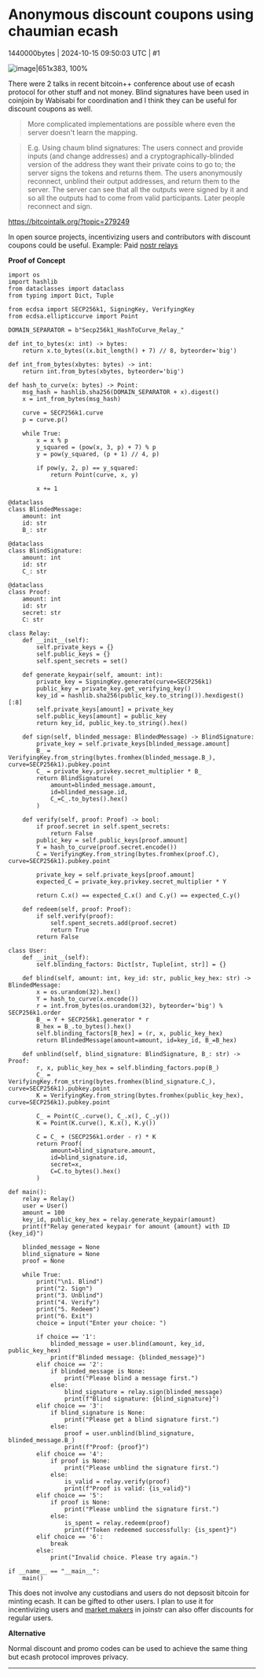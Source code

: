 # Anonymous discount coupons using chaumian ecash

1440000bytes | 2024-10-15 09:50:03 UTC | #1

![image|651x383, 100%](upload://mooFQBgZrIszLihZUQz0EVP7iU5.jpeg)

There were 2 talks in recent bitcoin++ conference about use of ecash protocol for other stuff and not money. Blind signatures have been used in coinjoin by Wabisabi for coordination and I think they can be useful for discount coupons as well.

> More complicated implementations are possible where even the server doesn't learn the mapping.

> E.g. Using chaum blind signatures: The users connect and provide inputs (and change addresses) and a cryptographically-blinded version of the address they want their private coins to go to; the server signs the tokens and returns them. The users anonymously reconnect, unblind their output addresses, and return them to the server. The server can see that all the outputs were signed by it and so all the outputs had to come from valid participants. Later people reconnect and sign.

https://bitcointalk.org/?topic=279249

In open source projects, incentivizing users and contributors with discount coupons could be useful. Example: Paid [nostr relays](https://legacy.nostr.watch/relays/find) 


**Proof of Concept**

```
import os
import hashlib
from dataclasses import dataclass
from typing import Dict, Tuple

from ecdsa import SECP256k1, SigningKey, VerifyingKey
from ecdsa.ellipticcurve import Point

DOMAIN_SEPARATOR = b"Secp256k1_HashToCurve_Relay_"

def int_to_bytes(x: int) -> bytes:
    return x.to_bytes((x.bit_length() + 7) // 8, byteorder='big')

def int_from_bytes(xbytes: bytes) -> int:
    return int.from_bytes(xbytes, byteorder='big')

def hash_to_curve(x: bytes) -> Point:
    msg_hash = hashlib.sha256(DOMAIN_SEPARATOR + x).digest()
    x = int_from_bytes(msg_hash)
    
    curve = SECP256k1.curve
    p = curve.p()
    
    while True:
        x = x % p
        y_squared = (pow(x, 3, p) + 7) % p
        y = pow(y_squared, (p + 1) // 4, p)
        
        if pow(y, 2, p) == y_squared:
            return Point(curve, x, y)
        
        x += 1

@dataclass
class BlindedMessage:
    amount: int
    id: str
    B_: str

@dataclass
class BlindSignature:
    amount: int
    id: str
    C_: str

@dataclass
class Proof:
    amount: int
    id: str
    secret: str
    C: str

class Relay:
    def __init__(self):
        self.private_keys = {}
        self.public_keys = {}
        self.spent_secrets = set()

    def generate_keypair(self, amount: int):
        private_key = SigningKey.generate(curve=SECP256k1)
        public_key = private_key.get_verifying_key()
        key_id = hashlib.sha256(public_key.to_string()).hexdigest()[:8]
        self.private_keys[amount] = private_key
        self.public_keys[amount] = public_key
        return key_id, public_key.to_string().hex()

    def sign(self, blinded_message: BlindedMessage) -> BlindSignature:
        private_key = self.private_keys[blinded_message.amount]
        B_ = VerifyingKey.from_string(bytes.fromhex(blinded_message.B_), curve=SECP256k1).pubkey.point
        C_ = private_key.privkey.secret_multiplier * B_
        return BlindSignature(
            amount=blinded_message.amount,
            id=blinded_message.id,
            C_=C_.to_bytes().hex()
        )

    def verify(self, proof: Proof) -> bool:
        if proof.secret in self.spent_secrets:
            return False
        public_key = self.public_keys[proof.amount]
        Y = hash_to_curve(proof.secret.encode())
        C = VerifyingKey.from_string(bytes.fromhex(proof.C), curve=SECP256k1).pubkey.point
        
        private_key = self.private_keys[proof.amount]
        expected_C = private_key.privkey.secret_multiplier * Y
        
        return C.x() == expected_C.x() and C.y() == expected_C.y()

    def redeem(self, proof: Proof):
        if self.verify(proof):
            self.spent_secrets.add(proof.secret)
            return True
        return False

class User:
    def __init__(self):
        self.blinding_factors: Dict[str, Tuple[int, str]] = {}

    def blind(self, amount: int, key_id: str, public_key_hex: str) -> BlindedMessage:
        x = os.urandom(32).hex()
        Y = hash_to_curve(x.encode())
        r = int.from_bytes(os.urandom(32), byteorder='big') % SECP256k1.order
        B_ = Y + SECP256k1.generator * r
        B_hex = B_.to_bytes().hex()
        self.blinding_factors[B_hex] = (r, x, public_key_hex)
        return BlindedMessage(amount=amount, id=key_id, B_=B_hex)

    def unblind(self, blind_signature: BlindSignature, B_: str) -> Proof:
        r, x, public_key_hex = self.blinding_factors.pop(B_)
        C_ = VerifyingKey.from_string(bytes.fromhex(blind_signature.C_), curve=SECP256k1).pubkey.point
        K = VerifyingKey.from_string(bytes.fromhex(public_key_hex), curve=SECP256k1).pubkey.point
        
        C_ = Point(C_.curve(), C_.x(), C_.y())
        K = Point(K.curve(), K.x(), K.y())
        
        C = C_ + (SECP256k1.order - r) * K
        return Proof(
            amount=blind_signature.amount,
            id=blind_signature.id,
            secret=x,
            C=C.to_bytes().hex()
        )

def main():
    relay = Relay()
    user = User()
    amount = 100
    key_id, public_key_hex = relay.generate_keypair(amount)
    print(f"Relay generated keypair for amount {amount} with ID {key_id}")

    blinded_message = None
    blind_signature = None
    proof = None

    while True:
        print("\n1. Blind")
        print("2. Sign")
        print("3. Unblind")
        print("4. Verify")
        print("5. Redeem")
        print("6. Exit")
        choice = input("Enter your choice: ")

        if choice == '1':
            blinded_message = user.blind(amount, key_id, public_key_hex)
            print(f"Blinded message: {blinded_message}")
        elif choice == '2':
            if blinded_message is None:
                print("Please blind a message first.")
            else:
                blind_signature = relay.sign(blinded_message)
                print(f"Blind signature: {blind_signature}")
        elif choice == '3':
            if blind_signature is None:
                print("Please get a blind signature first.")
            else:
                proof = user.unblind(blind_signature, blinded_message.B_)
                print(f"Proof: {proof}")
        elif choice == '4':
            if proof is None:
                print("Please unblind the signature first.")
            else:
                is_valid = relay.verify(proof)
                print(f"Proof is valid: {is_valid}")
        elif choice == '5':
            if proof is None:
                print("Please unblind the signature first.")
            else:
                is_spent = relay.redeem(proof)
                print(f"Token redeemed successfully: {is_spent}")
        elif choice == '6':
            break
        else:
            print("Invalid choice. Please try again.")

if __name__ == "__main__":
    main()
```

This does not involve any custodians and users do not depsosit bitcoin for minting ecash. It can be gifted to other users. I plan to use it for incentivizing users and [market makers](https://uncensoredtech.substack.com/p/market-makers-in-joinstr) in joinstr can also offer discounts for regular users. 

**Alternative**

Normal discount and promo codes can be used to achieve the same thing but ecash protocol improves privacy.

-------------------------

